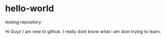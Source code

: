 # hello-world
testing repository

Hi Guyz
I am new to github. I really dont know what i am doin
trying to learn.

